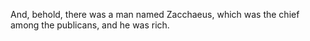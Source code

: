 And, behold, there was a man named Zacchaeus, which was the chief among the publicans, and he was rich.
